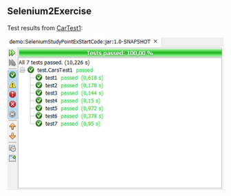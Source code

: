 ## Selenium2Exercise

Test results from [CarTest1](https://github.com/cph-lh/Selenium2Exercise/blob/master/Selenium2Exercise/src/test/java/test/CarsTest1.java):

![test_results](https://github.com/michael2750/Automated-System-Testing-with-Selenium2/blob/master/test-results.PNG)
